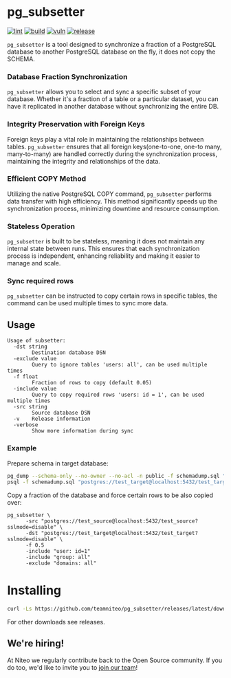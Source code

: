 # pg_subsetter

[![lint](https://github.com/teamniteo/pg_subsetter/actions/workflows/lint.yml/badge.svg)](https://github.com/teamniteo/pg_subsetter/actions/workflows/lint.yml) [![build](https://github.com/teamniteo/pg_subsetter/actions/workflows/go.yml/badge.svg)](https://github.com/teamniteo/pg_subsetter/actions/workflows/go.yml) [![vuln](https://github.com/teamniteo/pg_subsetter/actions/workflows/vuln.yml/badge.svg)](https://github.com/teamniteo/pg_subsetter/actions/workflows/vuln.yml) [![release](https://github.com/teamniteo/pg_subsetter/actions/workflows/release.yml/badge.svg)](https://github.com/teamniteo/pg_subsetter/actions/workflows/release.yml)


`pg_subsetter` is a tool designed to synchronize a fraction of a PostgreSQL database to another PostgreSQL database on the fly, it does not copy the SCHEMA.


### Database Fraction Synchronization
`pg_subsetter` allows you to select and sync a specific subset of your database. Whether it's a fraction of a table or a particular dataset, you can have it replicated in another database without synchronizing the entire DB.

### Integrity Preservation with Foreign Keys
Foreign keys play a vital role in maintaining the relationships between tables. `pg_subsetter` ensures that all foreign keys(one-to-one, one-to many, many-to-many) are handled correctly during the synchronization process, maintaining the integrity and relationships of the data.

### Efficient COPY Method
Utilizing the native PostgreSQL COPY command, `pg_subsetter` performs data transfer with high efficiency. This method significantly speeds up the synchronization process, minimizing downtime and resource consumption.

### Stateless Operation
`pg_subsetter` is built to be stateless, meaning it does not maintain any internal state between runs. This ensures that each synchronization process is independent, enhancing reliability and making it easier to manage and scale.

### Sync required rows
`pg_subsetter` can be instructed to copy certain rows in specific tables, the command can be used multiple times to sync more data.

## Usage

```
Usage of subsetter:
  -dst string
    	Destination database DSN
  -exclude value
    	Query to ignore tables 'users: all', can be used multiple times
  -f float
    	Fraction of rows to copy (default 0.05)
  -include value
    	Query to copy required rows 'users: id = 1', can be used multiple times
  -src string
    	Source database DSN
  -v	Release information
  -verbose
    	Show more information during sync
```


### Example


Prepare schema in target database:

```bash
pg_dump --schema-only --no-owner --no-acl -n public -f schemadump.sql "postgres://test_source@localhost:5432/test_source?sslmode=disable"
psql -f schemadump.sql "postgres://test_target@localhost:5432/test_target?sslmode=disable"
```

Copy a fraction of the database and force certain rows to be also copied over:

```
pg_subsetter \
      -src "postgres://test_source@localhost:5432/test_source?sslmode=disable" \
      -dst "postgres://test_target@localhost:5432/test_target?sslmode=disable" \
      -f 0.5
      -include "user: id=1"
      -include "group: all"
      -exclude "domains: all"

```

# Installing

```bash
curl -Ls https://github.com/teamniteo/pg_subsetter/releases/latest/download/pg_subsetter_Linux_x86_64.tar.gz | tar -xz && mv pg_subsetter /usr/bin
```

For other downloads see releases.

## We're hiring!

At Niteo we regularly contribute back to the Open Source community. If you do too, we'd like to invite you to [join our team](https://niteo.co/careers)!

